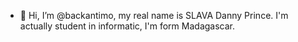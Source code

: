 - 👋 Hi, I’m @backantimo, my real name is SLAVA Danny Prince. I'm actually student in informatic, I'm form Madagascar. 
